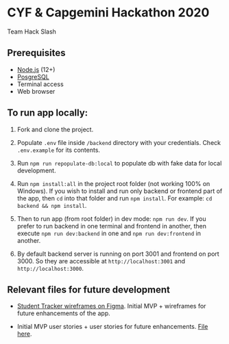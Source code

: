 # CYF & Capgemini Hackathon 2020

Team Hack Slash

## Prerequisites

- [Node.js](https://nodejs.org/en/) (12+)
- [PosgreSQL](https://www.postgresql.org/download/)
- Terminal access
- Web browser

## To run app locally:

1. Fork and clone the project.

2. Populate `.env` file inside `/backend` directory with your credentials. Check `.env.example` for its contents.

3. Run `npm run repopulate-db:local` to populate db with fake data for local development.

4. Run `npm install:all` in the project root folder (not working 100% on Windows). If you wish to install and run only backend or frontend part of the app, then `cd` into that folder and run `npm install`. For example: `cd backend && npm install`.

5. Then to run app (from root folder) in dev mode: `npm run dev`. If you prefer to run backend in one terminal and frontend in another, then execute `npm run dev:backend` in one and `npm run dev:frontend` in another.

6. By default backend server is running on port 3001 and frontend on port 3000. So they are accessible at `http://localhost:3001` and `http://localhost:3000`.

## Relevant files for future development

- [Student Tracker wireframes on Figma](https://www.figma.com/file/JqBEPlHcsD0Ouit9mCgdDT/Hack-Slash-Student-Tracker). Initial MVP + wireframes for future enhancements of the app.

- Initial MVP user stories + user stories for future enhancements. [File here](https://docs.google.com/document/d/1fRaD--Vl-9eaad5MmWMuHHe9wIyv3Ih9SqstbW3VBp4/).
